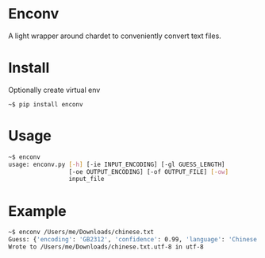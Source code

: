 # Enconv
A light wrapper around chardet to conveniently convert text files.

# Install

Optionally create virtual env

```
~$ pip install enconv
```

# Usage

```bash
~$ enconv
usage: enconv.py [-h] [-ie INPUT_ENCODING] [-gl GUESS_LENGTH]
                 [-oe OUTPUT_ENCODING] [-of OUTPUT_FILE] [-ow]
                 input_file
```

# Example

```bash
~$ enconv /Users/me/Downloads/chinese.txt
Guess: {'encoding': 'GB2312', 'confidence': 0.99, 'language': 'Chinese'}
Wrote to /Users/me/Downloads/chinese.txt.utf-8 in utf-8
```